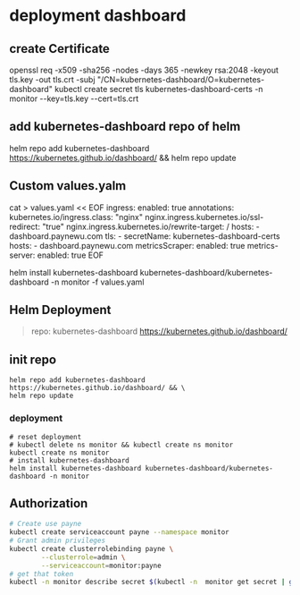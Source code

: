 # deployment dashboard

## create Certificate
openssl req -x509 -sha256 -nodes -days 365 -newkey rsa:2048 -keyout tls.key -out tls.crt -subj "/CN=kubernetes-dashboard/O=kubernetes-dashboard"
kubectl create secret tls kubernetes-dashboard-certs -n monitor --key=tls.key --cert=tls.crt

## add kubernetes-dashboard repo of helm
helm repo add kubernetes-dashboard https://kubernetes.github.io/dashboard/ && helm repo update

## Custom values.yalm

cat > values.yaml << EOF
ingress:
  enabled: true
  annotations:
    kubernetes.io/ingress.class: "nginx"
    nginx.ingress.kubernetes.io/ssl-redirect: "true"
    nginx.ingress.kubernetes.io/rewrite-target: /
  hosts:
    - dashboard.paynewu.com
  tls:
    - secretName: kubernetes-dashboard-certs
      hosts:
        - dashboard.paynewu.com
metricsScraper:
  enabled: true
metrics-server:
  enabled: true
EOF


helm install kubernetes-dashboard kubernetes-dashboard/kubernetes-dashboard -n monitor -f values.yaml


## Helm Deployment

> repo: kubernetes-dashboard https://kubernetes.github.io/dashboard/ 

## init repo
```shell
helm repo add kubernetes-dashboard https://kubernetes.github.io/dashboard/ && \
helm repo update
```

### deployment

```shell
# reset deployment
# kubectl delete ns monitor && kubectl create ns monitor
kubectl create ns monitor
# install kubernetes-dashboard
helm install kubernetes-dashboard kubernetes-dashboard/kubernetes-dashboard -n monitor
```

## Authorization

```bash
# Create use payne
kubectl create serviceaccount payne --namespace monitor
# Grant admin privileges
kubectl create clusterrolebinding payne \
		--clusterrole=admin \
		--serviceaccount=monitor:payne
# get that token
kubectl -n monitor describe secret $(kubectl -n  monitor get secret | grep payne | awk '{print $1}')
```
